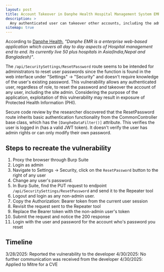 ```yaml
---
layout: post
title: Account Takeover in Danphe Health Hospital Management System EMR
description: >
  Any authenticated user can takeover other accounts, including the admin account, due to Broken Object Level Authorization on the /api/SecuritySettings/ResetPassword endpoint.
sitemap: true
---
```


According to [Danphe Health](https://opensource-emr.github.io/hospital-management-emr/), *"Danphe EMR is a enterprise web-based application which covers all day to day aspects of Hospital management end to end. Its currently live 50 plus hospitals in Asia(India,Nepal and Bangladesh)"*.

The `/api/SecuritySettings/ResetPassword` route seems to be intended for administrators to reset user passwords since the function is found in the web interface under "Settings" -> "Security" and doesn't require knowledge of the user's existing password. This vulnerability allows any authenticated user, regardless of role, to reset the password and takeover the account of any user, including the site admin. Considering the purpose of the application, exploitation of this vulnerability may result in exposure of Protected Health Information (PHI).

Secure code review by the researcher discovered that the ResetPassword route inherits basic authentication functionality from the CommonController base class, which has the `[DanpheDataFilter()]` attribute. This verifies the user is logged in (has a valid JWT token). It doesn't verify the user has admin rights or can only modify their own password.

## Steps to recreate the vulnerability

1. Proxy the browser through Burp Suite
2. Login as admin
2. Navigate to Settings -> Security, click on the `ResetPassword` button to the right of any user
3. Change any user's password.
4. In Burp Suite, find the PUT request to endpoint `/api/SecuritySettings/ResetPassword` and send it to the Repeater tool
5. Logout and login as any non-admin user.
6. Copy the Authorization: Bearer token from the current user session
7. Revisit the request sent to the Repeater tool
8. Replace the Bearer token with the non-admin user's token
9. Submit the request and notice the 200 response
10. Login with the user and password for the account who's password you reset

## Timeline

3/28/2025: Reported the vulnerability to the developer
4/30/2025: No further communication was received from the developer
4/30/2025: Applied to Mitre for a CVE